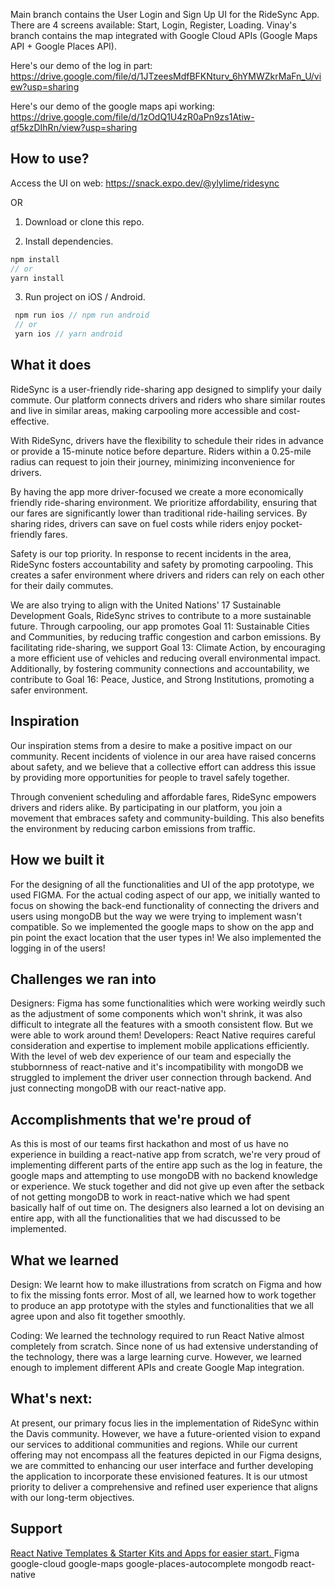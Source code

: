 
Main branch contains the User Login and Sign Up UI for the RideSync App. There are 4 screens available: Start, Login, Register, Loading.
Vinay's branch contains the map integrated with Google Cloud APIs (Google Maps API + Google Places API).

Here's our demo of the log in part:
https://drive.google.com/file/d/1JTzeesMdfBFKNturv_6hYMWZkrMaFn_U/view?usp=sharing

Here's our demo of the google maps api working:
https://drive.google.com/file/d/1zOdQ1U4zR0aPn9zs1Atiw-qf5kzDIhRn/view?usp=sharing

## How to use?

Access the UI on web:
https://snack.expo.dev/@ylylime/ridesync

OR 

1. Download or clone this repo.

2. Install dependencies.

```js
npm install
// or
yarn install
```

3. Run project on iOS / Android.

```js
 npm run ios // npm run android
 // or
 yarn ios // yarn android
```

## What it does
RideSync is a user-friendly ride-sharing app designed to simplify your daily commute. Our platform connects drivers and riders who share similar routes and live in similar areas, making carpooling more accessible and cost-effective.

With RideSync, drivers have the flexibility to schedule their rides in advance or provide a 15-minute notice before departure. Riders within a 0.25-mile radius can request to join their journey, minimizing inconvenience for drivers.

By having the app more driver-focused we create a more economically friendly ride-sharing environment. We prioritize affordability, ensuring that our fares are significantly lower than traditional ride-hailing services. By sharing rides, drivers can save on fuel costs while riders enjoy pocket-friendly fares.

Safety is our top priority. In response to recent incidents in the area, RideSync fosters accountability and safety by promoting carpooling. This creates a safer environment where drivers and riders can rely on each other for their daily commutes.

We are also trying to align with the United Nations' 17 Sustainable Development Goals, RideSync strives to contribute to a more sustainable future. Through carpooling, our app promotes Goal 11: Sustainable Cities and Communities, by reducing traffic congestion and carbon emissions. By facilitating ride-sharing, we support Goal 13: Climate Action, by encouraging a more efficient use of vehicles and reducing overall environmental impact. Additionally, by fostering community connections and accountability, we contribute to Goal 16: Peace, Justice, and Strong Institutions, promoting a safer environment. 

## Inspiration
Our inspiration stems from a desire to make a positive impact on our community. Recent incidents of violence in our area have raised concerns about safety, and we believe that a collective effort can address this issue by providing more opportunities for people to travel safely together.

Through convenient scheduling and affordable fares, RideSync empowers drivers and riders alike. By participating in our platform, you join a movement that embraces safety and community-building. This also benefits the environment by reducing carbon emissions from traffic.


## How we built it
For the designing of all the functionalities and UI of the app prototype, we used FIGMA.
For the actual coding aspect of our app, we initially wanted to focus on showing the back-end functionality of connecting the drivers and users using mongoDB but the way we were trying to implement wasn't compatible. So we implemented the google maps to show on the app and pin point the exact location that the user types in! We also implemented the logging in of the users!

## Challenges we ran into
Designers: Figma has some functionalities which were working weirdly such as the adjustment of some components which won't shrink, it was also difficult to integrate all the features with a smooth consistent flow. But we were able to work around them! 
Developers: React Native requires careful consideration and expertise to implement mobile applications efficiently. With the level of web dev experience of our team and especially the stubbornness of react-native and it's incompatibility with mongoDB we struggled to implement the driver user connection through backend.  And just connecting mongoDB with our react-native app. 

## Accomplishments that we're proud of
As this is most of our teams first hackathon and most of us have no experience in building a react-native app from scratch, we're very proud of implementing different parts of the entire app such as the log in feature, the google maps and attempting to use mongoDB with no backend knowledge or experience. We stuck together and did not give up even after the setback of not getting mongoDB to work in react-native which we had spent basically half of out time on. The designers also learned a lot on devising an entire app, with all the functionalities that we had discussed to be implemented.

## What we learned
Design:
We learnt how to make illustrations from scratch on Figma and how to fix the missing fonts error. Most of all, we learned how to work together to produce an app prototype with the styles and functionalities that we all agree upon and also fit together smoothly.

Coding:
We learned the technology required to run React Native almost completely from scratch. Since none of us had extensive understanding of the technology, there was a large learning curve. However, we learned enough to implement different APIs and create Google Map integration. 

## What's next:
At present, our primary focus lies in the implementation of RideSync within the Davis community. However, we have a future-oriented vision to expand our services to additional communities and regions. While our current offering may not encompass all the features depicted in our Figma designs, we are committed to enhancing our user interface and further developing the application to incorporate these envisioned features. It is our utmost priority to deliver a comprehensive and refined user experience that aligns with our long-term objectives.

## Support
<a href="https://reactnativemarket.com/" rel="nofollow" target="_blank">
  React Native Templates & Starter Kits and Apps for easier start.
</a>
Figma
google-cloud
google-maps
google-places-autocomplete
mongodb
react-native


